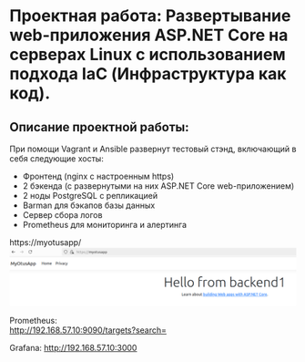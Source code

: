 # Проектная работа: Развертывание web-приложения ASP.NET Core на серверах Linux с использованием подхода IaC (Инфраструктура как код).

## Описание проектной работы:

При помощи Vagrant и Ansible развернут тестовый стэнд, включающий в себя следующие хосты:
- Фронтенд (nginx c настроенным https)
- 2 бэкенда (с развернутыми на них ASP.NET Core web-приложением)
- 2 ноды PostgreSQL с репликацией
- Barman для бэкапов базы данных
- Сервер сбора логов
- Prometheus для мониторинга и алертинга

https://myotusapp/  
![image info](./myotusapp.png)

Prometheus:  
http://192.168.57.10:9090/targets?search=

Grafana:
http://192.168.57.10:3000



